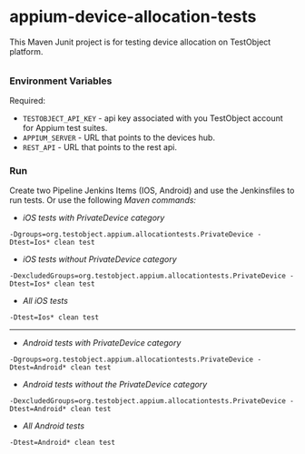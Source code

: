# appium-device-allocation-tests
This Maven Junit project is for testing device allocation on TestObject platform.

######

### Environment Variables
Required:
* `TESTOBJECT_API_KEY` - api key associated with you TestObject account for Appium test suites.
* `APPIUM_SERVER` - URL that points to the devices hub.
* `REST_API` - URL that points to the rest api.

### Run
Create two Pipeline Jenkins Items (IOS, Android) and use the Jenkinsfiles to run tests.
Or use the following *Maven commands:* 

- *iOS tests with PrivateDevice category*

`-Dgroups=org.testobject.appium.allocationtests.PrivateDevice -Dtest=Ios* clean test` 

- *iOS tests without PrivateDevice category*

`-DexcludedGroups=org.testobject.appium.allocationtests.PrivateDevice -Dtest=Ios* clean test` 

- *All iOS tests*

`-Dtest=Ios* clean test` 

-----

- *Android tests with PrivateDevice category*

`-Dgroups=org.testobject.appium.allocationtests.PrivateDevice -Dtest=Android* clean test` 

- *Android tests without the PrivateDevice category*

`-DexcludedGroups=org.testobject.appium.allocationtests.PrivateDevice -Dtest=Android* clean test`

- *All Android tests*

`-Dtest=Android* clean test`
